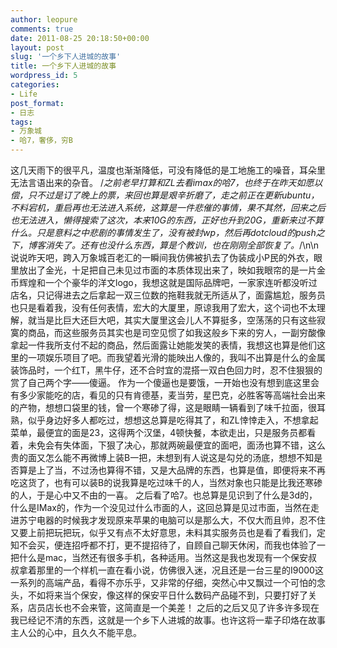 ```yaml
---
author: leopure
comments: true
date: 2011-08-25 20:18:50+00:00
layout: post
slug: '一个乡下人进城的故事'
title: 一个乡下人进城的故事
wordpress_id: 5
categories:
- Life
post_format:
- 日志
tags:
- 万象城
- 哈7，奢侈，穷B
---
```


这几天雨下的很平凡，温度也渐渐降低，可没有降低的是工地施工的噪音，耳朵里无法言语出来的杂音。
/*之前老早打算和ZL去看imax的哈7，也终于在昨天如愿以偿，只不过是订了晚上的票，来回也算是艰辛折磨了，走之前正在更新ubuntu，不料宕机，重启再也无法进入系统，这算是一件悲催的事情，果不其然，回来之后也无法进入，懒得搜索了这次，本来10G的东西，正好也升到20G，重新来过不算什么。只是意料之中悲剧的事情发生了，没有被封wp，然后再dotcloud的push之下，博客消失了。还有也没什么东西，算是个教训，也在刚刚全部恢复了。*/\n\n
说说昨天吧，跨入万象城百老汇的一瞬间我仿佛被扒去了伪装成小P民的外衣，眼里放出了金光，十足把自己未见过市面的本质体现出来了，映如我眼帘的是一片金币辉煌和一个个豪华的洋文logo，我想这就是国际品牌吧，一家家连听都没听过店名，只记得进去之后拿起一双三位数的拖鞋我就无所适从了，面露尴尬，服务员也只是看着我，没有任何表情，宏大的大厦里，原谅我用了宏大，这个词也不太理解，就当是比巨大还巨大吧，其实大厦里这会儿人不算挺多，空荡荡的只有这些寂寞的商品，而这些服务员其实也是司空见惯了如我这般乡下来的穷人，一副穷酸像拿起一件我所支付不起的商品，然后面露让她能发笑的表情，我想这也算是他们这里的一项娱乐项目了吧。而我望着光滑的能映出人像的，我叫不出算是什么的金属装饰品时，一个红T，黑牛仔，还不合时宜的混搭一双白色回力时，忍不住狠狠的赏了自己两个字——傻逼。
作为一个傻逼也是要饿，一开始也没有想到底这里会有多少家能吃的店，看见的只有肯德基，麦当劳，星巴克，必胜客等高端社会出来的产物，想想口袋里的钱，曾一个寒碜了得，这是眼睛一辆看到了味千拉面，很耳熟，似乎身边好多人都吃过，想想这总算是吃得其了，和ZL悻悻走入，不想拿起菜单，最便宜的面是23，这得两个汉堡，4顿快餐，本欲走出，只是服务员都看着，未免会有失体面，下狠了决心，那就两碗最便宜的面吧，面汤也算不错，这么贵的面又怎么能不再微博上装B一把，未想到有人说这是勾兑的汤底，想想不知是否算是上了当，不过汤也算得不错，又是大品牌的东西，也算是值，即便将来不再吃这货了，也有可以装B的说我算是吃过味千的人，当然对象也只能是比我还寒碜的人，于是心中又不由的一喜。
之后看了哈7。也总算是见识到了什么是3d的，什么是IMax的，作为一个没见过什么市面的人，这回总算是见过市面，当然在走进苏宁电器的时候我才发现原来苹果的电脑可以是那么大，不仅大而且帅，忍不住又要上前把玩把玩，似乎又有点不太好意思，未料其实服务员也是看了看我们，定知不会买，便连招呼都不打，更不提招待了，自顾自己聊天休闲，而我也体验了一把什么是mac，当然还有很多手机，各种适用。当然这是我也发现有一个保安叔叔拿着那里的一个样机一直在看小说，仿佛很入迷，况且还是一台三星的I9000这一系列的高端产品，看得不亦乐乎，又非常的仔细，突然心中又飘过一个可怕的念头，不如将来当个保安，像这样的保安平日什么数码产品碰不到，只要打好了关系，店员店长也不会来管，这简直是一个美差！
之后的之后又见了许多许多现在我已经记不清的东西，这就是一个乡下人进城的故事。也许这将一辈子印烙在故事主人公的心中，且久久不能平息。
